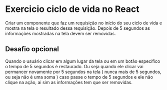 # Exercicio ciclo de vida no React

Criar um componente que faz um requisição no início do seu ciclo de vida e mostra na tela o resultado dessa requisição. Depois de 5 segundos as informações mostradas na tela devem ser removidas.

## Desafio opcional

Quando o usuário clicar em algum lugar da tela ou em um botão específico o tempo de 5 segundos é restaurado. Ou seja quando ele clicar vai permancer novamente por 5 segundos na tela ( nunca mais de 5 segundos, ou seja não é uma soma ) caso passe o tempo de 5 segundos e ele não clique na ação, ai sim as informações tem que ser removidas.
